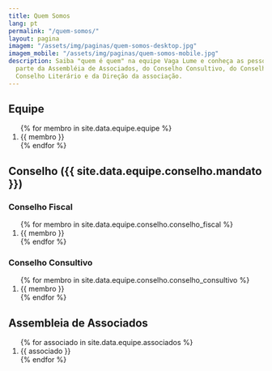 ```yaml
---
title: Quem Somos
lang: pt
permalink: "/quem-somos/"
layout: pagina
imagem: "/assets/img/paginas/quem-somos-desktop.jpg"
imagem_mobile: "/assets/img/paginas/quem-somos-mobile.jpg"
description: Saiba "quem é quem" na equipe Vaga Lume e conheça as pessoas que fazem
  parte da Assembléia de Associados, do Conselho Consultivo, do Conselho Fiscal, do
  Conselho Literário e da Direção da associação.
---
```


<div class="quem-somos secao-fundo-escuro">
  <div class="container">
    <h2>Equipe</h2>
    <ol>
      {% for membro in site.data.equipe.equipe %}
      <li>{{ membro }}</li>
      {% endfor %}
    </ol>
    <h2>Conselho ({{ site.data.equipe.conselho.mandato }})</h2>
    <h3>Conselho Fiscal</h3>
    <ol>
      {% for membro in site.data.equipe.conselho.conselho_fiscal %}
        <li>{{ membro }}</li>
      {% endfor %}
    </ol>
    <h3>Conselho Consultivo</h3>
    <ol>
      {% for membro in site.data.equipe.conselho.conselho_consultivo %}
        <li>{{ membro }}</li>
      {% endfor %}
    </ol>
    <h2>Assembleia de Associados</h2>
    <ol>
      {% for associado in site.data.equipe.associados %}
        <li>{{ associado }}</li>
      {% endfor %}
    </ol>
  </div>
</div>
